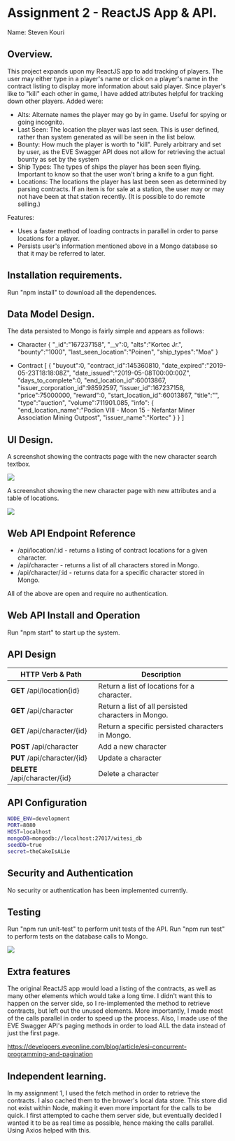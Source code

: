 # Assignment 2 - ReactJS App & API.

Name: Steven Kouri

## Overview.
This project expands upon my ReactJS app to add tracking of players. The user may either type in a player's
name or click on a player's name in the contract listing to display more information about said player.
Since player's like to "kill" each other in game, I have added attributes helpful for tracking down other players.
Added were:

 + Alts: Alternate names the player may go by in game. Useful for spying or going incognito.
 + Last Seen: The location the player was last seen. This is user defined, rather than system generated as will be seen in the list below.
 + Bounty: How much the player is worth to "kill". Purely arbitrary and set by user, as the EVE Swagger API does not allow for retrieving the actual bounty as set by the system
 + Ship Types: The types of ships the player has been seen flying. Important to know so that the user won't bring a knife to a gun fight.
 + Locations: The locations the player has last been seen as determined by parsing contracts. If an item is for sale at a station, the user may or may not have been at that station recently. (It is possible to do remote selling.)

Features:

 + Uses a faster method of loading contracts in parallel in order to parse locations for a player.
 + Persists user's information mentioned above in a Mongo database so that it may be referred to later.

## Installation requirements.

Run "npm install" to download all the dependences.

## Data Model Design.

The data persisted to Mongo is fairly simple and appears as follows:

 + Character
 {
     "_id":"167237158",
     "__v":0,
     "alts":"Kortec Jr.",
     "bounty":"1000",
     "last_seen_location":"Poinen",
     "ship_types":"Moa"
 }

 + Contract
 [
     {
         "buyout":0,
         "contract_id":145360810,
         "date_expired":"2019-05-23T18:18:08Z",
         "date_issued":"2019-05-08T00:00:00Z",
         "days_to_complete":0,
         "end_location_id":60013867,
         "issuer_corporation_id":98592597,
         "issuer_id":167237158,
         "price":75000000,
         "reward":0,
         "start_location_id":60013867,
         "title":"",
         "type":"auction",
         "volume":711901.085,
         "info":
            {
                "end_location_name":"Podion VIII - Moon 15 - Nefantar Miner Association Mining Outpost",
                "issuer_name":"Kortec"
            }
     }
 ]

## UI Design.

A screenshot showing the contracts page with the new character search textbox.  

![][contracts]

A screenshot showing the new character page with new attributes and a table of locations.

![][characters]

## Web API Endpoint Reference

+ /api/location/:id - returns a listing of contract locations for a given character.
+ /api/character - returns a list of all characters stored in Mongo.
+ /api/character/:id - returns data for a specific character stored in Mongo.

All of the above are open and require no authentication.

## Web API Install and Operation

Run "npm start" to start up the system.

## API Design

| HTTP Verb & Path |  Description |
| -- | -- |
| **GET** /api/location{id} | Return a list of locations for a character. |
| **GET** /api/character | Return a list of all persisted characters in Mongo. |
| **GET** /api/character/{id} | Return a specific persisted characters in Mongo. |
| **POST** /api/character | Add a new character |
| **PUT** /api/character/{id} | Update a character |
| **DELETE** /api/character/{id} | Delete a character |

## API Configuration

~~~bash
NODE_ENV=development
PORT=8080
HOST=localhost
mongoDB=mongodb://localhost:27017/witesi_db
seedDb=true
secret=theCakeIsALie
~~~

## Security and Authentication
No security or authentication has been implemented currently.

## Testing

Run "npm run unit-test" to perform unit tests of the API.
Run "npm run test" to perform tests on the database calls to Mongo.

![][tests]

## Extra features

The original ReactJS app would load a listing of the contracts, as well as many other elements which would take a long time. I didn't want this to happen on the server side, so I re-implemented the method to retrieve contracts, but left out the unused elements. More importantly, I made most of the calls parallel in order to speed up the process. Also, I made use of the EVE Swagger API's paging methods in order to load ALL the data instead of just the first page.

https://developers.eveonline.com/blog/article/esi-concurrent-programming-and-pagination

## Independent learning.

In my assignment 1, I used the fetch method in order to retrieve the contracts. I also cached them to the brower's local data store. This store did not exist within Node, making it even more important for the calls to be quick. I first attempted to cache them server side, but eventually decided I wanted it to be as real time as possible, hence making the calls parallel. Using Axios helped with this.

[characters]: ./characters.png
[contracts]: ./contracts.png
[tests]: ./tests.png
